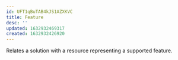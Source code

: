 ```yaml
---
id: UFT1qBuTAB4kJS1AZXKVC
title: Feature
desc: ''
updated: 1632932469317
created: 1632932426920
---
```

Relates a solution with a resource representing a supported feature.
